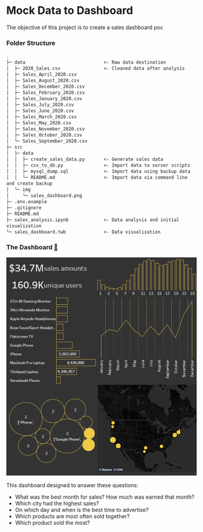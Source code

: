 # Mock Data to Dashboard

The objective of this project is to create a sales dashboard poc

### Folder Structure

```
.
├─ data                             <- Raw data destination
│  ├─ 2020_Sales.csv                <- Cleaned data after analysis
│  ├─ Sales_April_2020.csv
│  ├─ Sales_August_2020.csv
│  ├─ Sales_December_2020.csv
│  ├─ Sales_February_2020.csv
│  ├─ Sales_January_2020.csv
│  ├─ Sales_July_2020.csv
│  ├─ Sales_June_2020.csv
│  ├─ Sales_March_2020.csv
│  ├─ Sales_May_2020.csv
│  ├─ Sales_November_2020.csv
│  ├─ Sales_October_2020.csv
│  └─ Sales_September_2020.csv
├─ src
│  ├─ data
│  │  ├─ create_sales_data.py       <- Generate sales data
│  │  ├─ csv_to_db.py               <- Import data to server scripts
│  │  ├─ mysql_dump.sql             <- Import data using backup data
│  │  └─ README.md                  <- Import data via command line and create backup
│  └─ img
│     └─ sales_dashboard.png
├─ .env.example
├─ .gitignore
├─ README.md
├─ sales_analysis.ipynb             <- Data analysis and initial visualization
└─ sales_dashboard.twb              <- Data visualization
```

### The Dashboard [👀](https://public.tableau.com/views/Book1_16216000778710/SalesDashboard)

![dashboard_img](./src/img/sales_dashboard.png)

This dashboard designed to answer these questions:

- What was the best month for sales? How much was earned that month?
- Which city had the highest sales?
- On which day and when is the best time to advertise?
- Which products are most often sold together?
- Which product sold the most?
